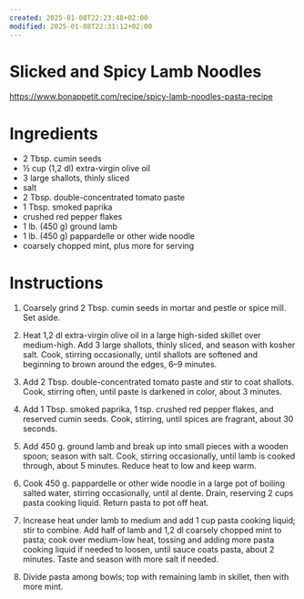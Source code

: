 ```yaml
---
created: 2025-01-08T22:23:48+02:00
modified: 2025-01-08T22:31:12+02:00
---
```


# Slicked and Spicy Lamb Noodles

https://www.bonappetit.com/recipe/spicy-lamb-noodles-pasta-recipe

 # Ingredients

- 2 Tbsp. cumin seeds
- ½ cup (1,2 dl) extra-virgin olive oil
- 3 large shallots, thinly sliced
- salt
- 2 Tbsp. double-concentrated tomato paste
- 1 Tbsp. smoked paprika
- crushed red pepper flakes
- 1 lb. (450 g) ground lamb
- 1 lb. (450 g) pappardelle or other wide noodle
- coarsely chopped mint, plus more for serving

# Instructions

1. Coarsely grind 2 Tbsp. cumin seeds in mortar and pestle or spice mill. Set aside. 

1. Heat 1,2 dl extra-virgin olive oil in a large high-sided skillet over medium-high. Add 3 large shallots, thinly sliced, and season with kosher salt. Cook, stirring occasionally, until shallots are softened and beginning to brown around the edges, 6–9 minutes. 

1. Add 2 Tbsp. double-concentrated tomato paste and stir to coat shallots. Cook, stirring often, until paste is darkened in color, about 3 minutes. 

1. Add 1 Tbsp. smoked paprika, 1 tsp. crushed red pepper flakes, and reserved cumin seeds. Cook, stirring, until spices are fragrant, about 30 seconds. 

1. Add 450 g. ground lamb and break up into small pieces with a wooden spoon; season with salt. Cook, stirring occasionally, until lamb is cooked through, about 5 minutes. Reduce heat to low and keep warm. 

1. Cook 450 g. pappardelle or other wide noodle in a large pot of boiling salted water, stirring occasionally, until al dente. Drain, reserving 2 cups pasta cooking liquid. Return pasta to pot off heat. 

1. Increase heat under lamb to medium and add 1 cup pasta cooking liquid; stir to combine. Add half of lamb and 1,2 dl coarsely chopped mint to pasta; cook over medium-low heat, tossing and adding more pasta cooking liquid if needed to loosen, until sauce coats pasta, about 2 minutes. Taste and season with more salt if needed.

1. Divide pasta among bowls; top with remaining lamb in skillet, then with more mint.
